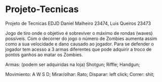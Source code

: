 # Projeto-Tecnicas
Projeto de Tecnicas EDJD Daniel Malheiro 23474, Luis Queiros 23473

Jogo de tiro onde o objetivo é sobreviver o máximo de rondas (waves) possíveis.
Com o decorrer do jogo o número de Zombies aumenta assim como a sua velocidade e dano causado ao jogador. Para se defender o jogador tem acesso a 3 armas diferentes que pode adquirir a troco de pontos ganhos ao matar os Zombies.

Armas:  (podem ser adquiridas na loja)
	Shotgun;
	Riffle;
	Handgun;

Movimiento: A W S D;
Mirar/olhar: Rato;
Disparar: left click;
Correr: shit;
